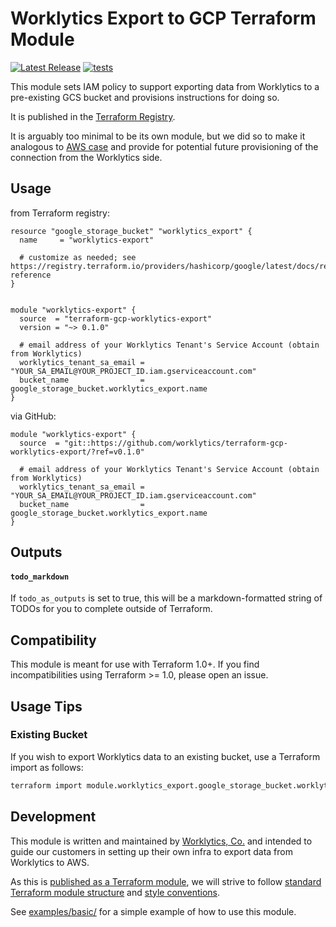 # Worklytics Export to GCP Terraform Module

[![Latest Release](https://img.shields.io/github/v/release/Worklytics/terraform-gcp-worklytics-export)](https://github.com/Worklytics/terraform-gcp-worklytics-export/releases/latest)
[![tests](https://img.shields.io/github/actions/workflow/status/Worklytics/terraform-gcp-worklytics-export/terraform_integration.yaml?label=tests)](https://github.com/Worklytics/terraform-gcp-worklytics-export/actions?query=branch%3Amain)

This module sets IAM policy to support exporting data from Worklytics to a pre-existing GCS bucket
and provisions instructions for doing so.

It is published in the [Terraform Registry](https://registry.terraform.io/modules/Worklytics/worklytics-export/gcp/latest).

It is arguably too minimal to be its own module, but we did so to make it analogous to [AWS case](https://github.com/Worklytics/terraform-aws-worklytics-export)
and provide for potential future provisioning of the connection from the Worklytics side.

## Usage

from Terraform registry:
```hcl
resource "google_storage_bucket" "worklytics_export" {
  name     = "worklytics-export"

  # customize as needed; see https://registry.terraform.io/providers/hashicorp/google/latest/docs/resources/storage_bucket#argument-reference
}


module "worklytics-export" {
  source  = "terraform-gcp-worklytics-export"
  version = "~> 0.1.0"

  # email address of your Worklytics Tenant's Service Account (obtain from Worklytics)
  worklytics_tenant_sa_email = "YOUR_SA_EMAIL@YOUR_PROJECT_ID.iam.gserviceaccount.com"
  bucket_name                = google_storage_bucket.worklytics_export.name
}
```

via GitHub:
```hcl
module "worklytics-export" {
  source  = "git::https://github.com/worklytics/terraform-gcp-worklytics-export/?ref=v0.1.0"

  # email address of your Worklytics Tenant's Service Account (obtain from Worklytics)
  worklytics_tenant_sa_email = "YOUR_SA_EMAIL@YOUR_PROJECT_ID.iam.gserviceaccount.com"
  bucket_name                = google_storage_bucket.worklytics_export.name
}
```

## Outputs

#### `todo_markdown`

If `todo_as_outputs` is set to true, this will be a markdown-formatted string of TODOs for you to
complete outside of Terraform.


## Compatibility

This module is meant for use with Terraform 1.0+. If you find incompatibilities using Terraform >=
1.0, please open an issue.

## Usage Tips

### Existing Bucket

If you wish to export Worklytics data to an existing bucket, use a Terraform import as follows:

```bash
terraform import module.worklytics_export.google_storage_bucket.worklytics_export <bucket_name>
```

## Development

This module is written and maintained by [Worklytics, Co.](https://worklytics.co/) and intended to
guide our customers in setting up their own infra to export data from Worklytics to AWS.

As this is [published as a Terraform module](https://developer.hashicorp.com/terraform/registry/modules/publish),
we will strive to follow [standard Terraform module structure](https://developer.hashicorp.com/terraform/language/modules/develop/structure)
and [style conventions](https://developer.hashicorp.com/terraform/language/syntax/style).

See [examples/basic/](examples/basic/) for a simple example of how to use this module.


